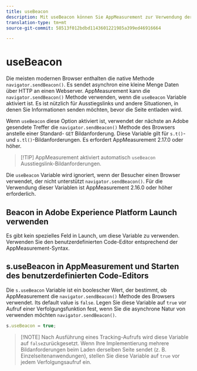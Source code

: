 ```yaml
---
title: useBeacon
description: Mit useBeacon können Sie AppMeasurement zur Verwendung der sendBeacon-API des Browsers zwingen.
translation-type: tm+mt
source-git-commit: 58513f012bdbd1143601221985a399ed46916664

---
```



# useBeacon

Die meisten modernen Browser enthalten die native Methode `navigator.sendBeacon()`. Es sendet asynchron eine kleine Menge Daten über HTTP an einen Webserver. AppMeasurement kann die `navigator.sendBeacon()` Methode verwenden, wenn die `useBeacon` Variable aktiviert ist. Es ist nützlich für Ausstiegslinks und andere Situationen, in denen Sie Informationen senden möchten, bevor die Seite entladen wird.

Wenn `useBeacon` diese Option aktiviert ist, verwendet der nächste an Adobe gesendete Treffer die `navigator.sendBeacon()` Methode des Browsers anstelle einer Standard- `GET` Bildanforderung. Diese Variable gilt für `s.t()`- und `s.tl()`-Bildanforderungen. Es erfordert AppMeasurement 2.17.0 oder höher.

> [!TIP] AppMeasurement aktiviert automatisch `useBeacon` Ausstiegslink-Bildanforderungen.

Die `useBeacon` Variable wird ignoriert, wenn der Besucher einen Browser verwendet, der nicht unterstützt `navigator.sendBeacon()`. Für die Verwendung dieser Variablen ist AppMeasurement 2.16.0 oder höher erforderlich.

## Beacon in Adobe Experience Platform Launch verwenden

Es gibt kein spezielles Feld in Launch, um diese Variable zu verwenden. Verwenden Sie den benutzerdefinierten Code-Editor entsprechend der AppMeasurement-Syntax.

## s.useBeacon in AppMeasurement und Starten des benutzerdefinierten Code-Editors

Die `s.useBeacon` Variable ist ein boolescher Wert, der bestimmt, ob AppMeasurement die `navigator.sendBeacon()` Methode des Browsers verwendet. Its default value is `false`. Legen Sie diese Variable auf `true` vor Aufruf einer Verfolgungsfunktion fest, wenn Sie die asynchrone Natur von verwenden möchten `navigator.sendBeacon()`.

```js
s.useBeacon = true;
```

> [!NOTE] Nach Ausführung eines Tracking-Aufrufs wird diese Variable auf `false`zurückgesetzt. Wenn Ihre Implementierung mehrere Bildanforderungen beim Laden derselben Seite sendet (z. B. Einzelseitenanwendungen), stellen Sie diese Variable auf `true` vor jedem Verfolgungsaufruf ein.
